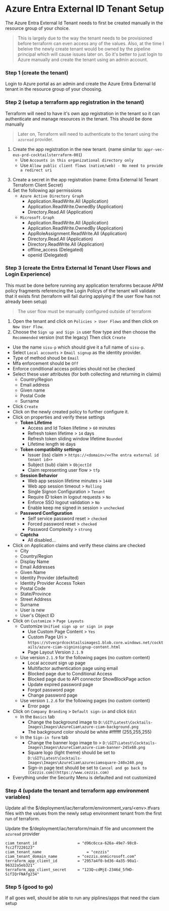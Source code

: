 
# Azure Entra External ID Tenant Setup
The Azure Entra External Id Tenant needs to first be created manually in the resource group of your choice.

> This is largely due to the way the tenant needs to be provisioned before terraform can even access any of the values.
> Also, at the time I beleive the newly create tenant would be owned by the pipeline principal which will cause issues later on.
> So it's better to just login to Azure manually and create the tenant using an admin account.

### Step 1 (create the tenant)
Login to Azure portal as an admin and create the Azure Entra External Id tenant in the resource group of your choosing.

### Step 2 (setup a terraform app registration in the tenant)
Terraform will need to have it's own app registration in the tenant so
it can authenticate and manage resources in the tenant. This should be done manually  

> Later on, Terraform will need to authenticate to the tenant using the `azuread` provider.

1. Create the app registration in the new tenant. (name similar to: `appr-vec-eus-prd-cocktailsterraform-001`)
	- Use `Accounts in this organizational directory only`	
	- Use `Allow public client flows (native/web) - No need to provide a redirect uri`  
<!-- 2. Create a service principal for the app by clicking 'Create Service Principal' from the overview page. -->
3. Create a secret in the app registration (name: Entra External Id Tenant Terraform Client Secret)
4. Set the following api permissions
	- `Azure Active Directory Graph`
		- Application.ReadWrite.All (Application)
		- Application.ReadWrite.OwnedBy (Application)
		- Directory.Read.All (Application)
	- `Microsoft.Graph`
		- Application.ReadWrite.All (Application)
		- Application.ReadWrite.OwnedBy (Application)
		- AppRoleAssignment.ReadWrite.All (Application)
		- Directory.Read.All (Application)
		- Directory.ReadWrite.All (Application)
		<!-- - Group.ReadWrite.All (Application)
		- GroupMember.ReadWrite.All (Application) -->
		- offline_access (Delegated)
		- openid (Delegated)


### Step 3 (create the Entra External Id Tenant User Flows and Login Experience)
This must be done before running any application terraforms because APIM policy fragments referencing the Login Policys of the tenant will validate that it exists first (terraform will fail during applying if the user flow has not already been setup)

> The user flow must be manually configured outside of terraform

1. Open the tenant and click on `Policies > User Flows` and then click on `New User Flow`.
2. Choose the `Sign up and Sign in` user flow type and then choose the `Recommended` version (not the legacy) Then click `Create`
- Use the name `sisu-p` which should give it a full name of `sisu-p`.
- Select `Local accounts` > `Email signup` as the identity provider.
- Type of method shoud be `Email`
- Mfa enforcement should be `Off`
- Enforce conditional access policies should not be checked
- Select these user attributes (for both collecting and returning in claims)
  - Country/Region
  - Email address
  - Given name
  - Postal Code
  - Surname
- Click `Create`
- Click on the newly created policy to further configure it.
- Click on properties and verify these settings
  - **Token Lifetime**
    - Access and Id Token lifetime > `60` minutes
    - Refresh token lifetime > `14` days
    - Refresh token sliding window lifetime `Bounded`
    - Lifetime length `90` days
  - **Token compatibility settings**
    - Issuer (iss) claim > `https://<domain>/<<The entra external id tenant id>>`
	- Subject (sub) claim > `ObjectId`
	- Claim representing user flow > `tfp`
  - **Session Behavior**
    - Web app session lifetime minutes > `1440`
	- Web app session timeout > `Rolling`
	- Single Signon Configuration > `Tenant`
	- Require ID token in logout requests > `No`
	- Enforce SSO logout validation > `No`
	- Enable keep me signed in session > `unchecked`
  - **Password Configuration**
    - Self service password reset > `checked`
	- Forced password reset > `checked`
	- Password Complexity > `strong`
  - **Captcha**
    - All disabled...
- Click on Application claims and verify these claims are checked
  - City
  - Country/Region
  - Display Name
  - Email Addresses
  - Given Name
  - Identity Provider (defaulted)
  - Identity Provider Access Token
  - Postal Code
  - State/Province
  - Street Address
  - Surname
  - User is new
  - User's Object ID
- Click on `Customize` > `Page Layouts`
  - Customize `Unified sign up or sign in page`
    - Use Custom Page Content > `Yes`
	- Custom Page Uri > `https://stvecprdcocktailsimages1.blob.core.windows.net/cocktails/azure-ciam-signinsignup-content.html`
	- Page Layout Version `2.1.9`
  - Use version `2.1.9` for the following pages (no custom content)
    - Local account sign up page
	- Multifactor authentication page using email
	- Blocked page due to Conditional Access
	- Blocked page due to API connector ShowBlockPage action
	- Update expired password page
	- Forgot password page
	- Change password page
  - Use version `1.2.6` for the following pages (no custom content)
    - Error page
- Click on `Company Branding` > `Default sign-in` and click `Edit`
  - In the `Basics` tab
    - Change the background image to `D:\GIT\Latest\Cocktails-Images\Images\AzureCiam\azure-ciam-background.png`
	- The background color should be white #ffffff (255,255,255)
  - In the `Sign-in form` tab
    - Change the banner logo image to > `D:\GIT\Latest\Cocktails-Images\Images\AzureCiam\azure-ciam-banner-245x60.png`
	- Square logo (light theme) should be set to `D:\GIT\Latest\Cocktails-Images\Images\AzureCiam\azureciamsquare-240x240.png`
	- Sign-in page text should be set to `Cancel and go back to [Cezzis.com](https://www.cezzis.com)` 
- Everything under the Security Menu is defaulted and not customized



### Step 4 (update the tenant and terraform app environment variables)
Update all the $/deployment/iac/terraform/environment_vars/\<env>.tfvars files with the values from the newly setup environment tenant from the first run of terraform.

Update the $/deployment/iac/terraform/main.tf file and uncomment the `azuread` provider

``` text
ciam_tenant_id					= "d96c6cca-626a-49e7-98c8-fcc2f7220123"
ciam_tenant_name					= "cezzis"
ciam_tenant_domain_name			= "cezzis.onmicrosoft.com"
terraform_app_client_id			= "2957a4f0-bd36-4a35-90a1-96322a5eb321"
terraform_app_client_secret		= "123Q~cdMjE-2346d_5fHD-SifIQrFNAfg234"
```


### Step 5 (good to go)
If all goes well, should be able to run any piplines/apps that need the ciam setup